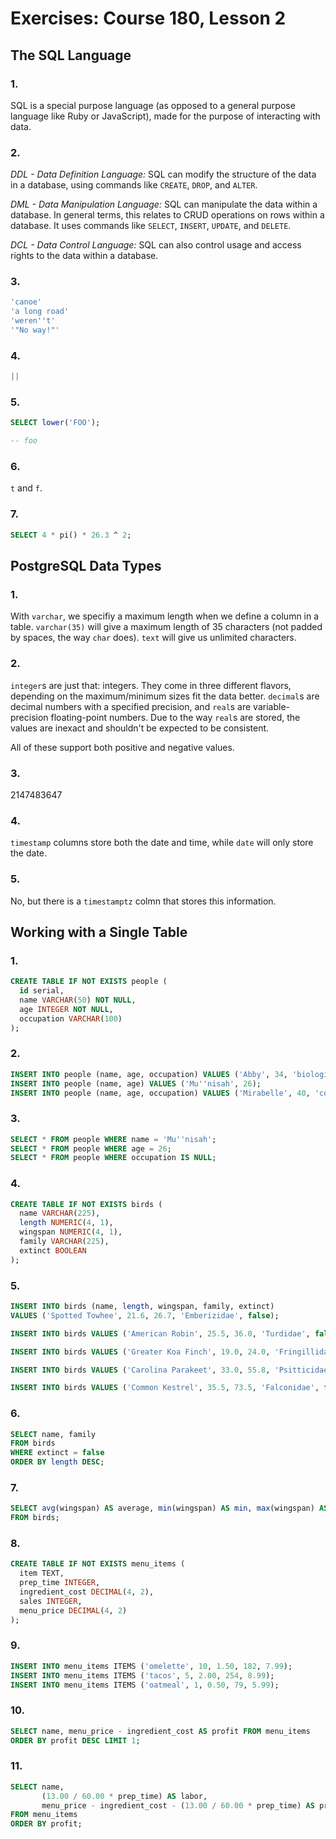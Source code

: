 # Exercises: Course 180, Lesson 2

## The SQL Language

### 1.

SQL is a special purpose language (as opposed to a general purpose language like Ruby or JavaScript), made for the purpose of interacting with data.

### 2.

*DDL - Data Definition Language:* SQL can modify the structure of the data in a database, using commands like `CREATE`, `DROP`, and `ALTER`.

*DML - Data Manipulation Language:* SQL can manipulate the data within a database. In general terms, this relates to CRUD operations on rows within a database. It uses commands like `SELECT`, `INSERT`, `UPDATE`, and `DELETE`.

*DCL - Data Control Language:* SQL can also control usage and access rights to the data within a database.

### 3.

```sql
'canoe'
'a long road'
'weren''t'
'"No way!"'
```

### 4.

```sql
||
```

### 5.

```sql
SELECT lower('FOO');

-- foo
```

### 6.

`t` and `f`.

### 7.

```sql
SELECT 4 * pi() * 26.3 ^ 2;
```

## PostgreSQL Data Types

### 1.

With `varchar`, we specifiy a maximum length when we define a column in a table. `varchar(35)` will give a maximum length of 35 characters (not padded by spaces, the way `char` does). `text` will give us unlimited characters.

### 2.

`integer`s are just that: integers. They come in three different flavors, depending on the maximum/minimum sizes fit the data better. `decimal`s are decimal numbers with a specified precision, and `real`s are variable-precision floating-point numbers. Due to the way `real`s are stored, the values are inexact and shouldn't be expected to be consistent.

All of these support both positive and negative values.

### 3.

2147483647

### 4.

`timestamp` columns store both the date and time, while `date` will only store the date.

### 5.

No, but there is a `timestamptz` colmn that stores this information.

## Working with a Single Table

### 1.

```sql
CREATE TABLE IF NOT EXISTS people (
  id serial,
  name VARCHAR(50) NOT NULL,
  age INTEGER NOT NULL,
  occupation VARCHAR(100)
);
```

### 2.

```sql
INSERT INTO people (name, age, occupation) VALUES ('Abby', 34, 'biologist');
INSERT INTO people (name, age) VALUES ('Mu''nisah', 26);
INSERT INTO people (name, age, occupation) VALUES ('Mirabelle', 40, 'contractor');
```

### 3.

```sql
SELECT * FROM people WHERE name = 'Mu''nisah';
SELECT * FROM people WHERE age = 26;
SELECT * FROM people WHERE occupation IS NULL;
```

### 4.

```sql
CREATE TABLE IF NOT EXISTS birds (
  name VARCHAR(225),
  length NUMERIC(4, 1),
  wingspan NUMERIC(4, 1),
  family VARCHAR(225),
  extinct BOOLEAN
);
```

### 5.

```sql
INSERT INTO birds (name, length, wingspan, family, extinct)
VALUES ('Spotted Towhee', 21.6, 26.7, 'Emberizidae', false);

INSERT INTO birds VALUES ('American Robin', 25.5, 36.0, 'Turdidae', false);

INSERT INTO birds VALUES ('Greater Koa Finch', 19.0, 24.0, 'Fringillidae', true);

INSERT INTO birds VALUES ('Carolina Parakeet', 33.0, 55.8, 'Psitticidae', true);

INSERT INTO birds VALUES ('Common Kestrel', 35.5, 73.5, 'Falconidae', false);
```

### 6.

```sql
SELECT name, family
FROM birds
WHERE extinct = false
ORDER BY length DESC;
```

### 7.

```sql
SELECT avg(wingspan) AS average, min(wingspan) AS min, max(wingspan) AS max
FROM birds;
```

### 8.

```sql
CREATE TABLE IF NOT EXISTS menu_items (
  item TEXT,
  prep_time INTEGER,
  ingredient_cost DECIMAL(4, 2),
  sales INTEGER,
  menu_price DECIMAL(4, 2)
);
```

### 9.

```sql
INSERT INTO menu_items ITEMS ('omelette', 10, 1.50, 182, 7.99);
INSERT INTO menu_items ITEMS ('tacos', 5, 2.00, 254, 8.99);
INSERT INTO menu_items ITEMS ('oatmeal', 1, 0.50, 79, 5.99);
```

### 10.

```sql
SELECT name, menu_price - ingredient_cost AS profit FROM menu_items
ORDER BY profit DESC LIMIT 1;
```

### 11.

```sql
SELECT name,
       (13.00 / 60.00 * prep_time) AS labor,
       menu_price - ingredient_cost - (13.00 / 60.00 * prep_time) AS profit
FROM menu_items
ORDER BY profit;
```
